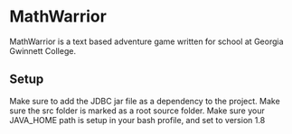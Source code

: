 # MathWarrior 
MathWarrior is a text based adventure game written for school at Georgia Gwinnett College.

## Setup
Make sure to add the JDBC jar file as a dependency to the project.
Make sure the src folder is marked as a root source folder. 
Make sure your JAVA_HOME path is setup in your bash profile, and set to version 1.8



